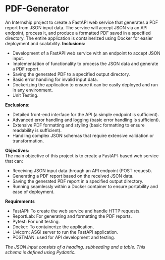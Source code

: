# PDF-Generator
An Internship project to create a FastAPI web service that generates a PDF report from JSON input data. The service will accept JSON via an API endpoint, process it, and produce a formatted PDF saved in a specified directory. The entire application is containerized using Docker for easier deployment and scalability.
**Inclusions:** 
* Development of a FastAPI web service with an endpoint to accept JSON input. 
* Implementation of functionality to process the JSON data and generate a PDF report. 
* Saving the generated PDF to a specified output directory. 
* Basic error handling for invalid input data. 
* Dockerizing the application to ensure it can be easily deployed and run in any environment.
* Unit Testing.

**Exclusions:** 
* Detailed front-end interface for the API (a simple endpoint is sufficient). 
* Advanced error handling and logging (basic error handling is sufficient). 
* Extensive PDF formatting and styling (basic formatting to ensure readability is sufficient). 
* Handling complex JSON schemas that require extensive validation or transformation. 

**Objectives:** <br>
The main objective of this project is to create a FastAPI-based web service that can: 
* Receiving JSON input data through an API endpoint (POST request). 
* Generating a PDF report based on the received JSON data. 
* Saving the generated PDF report in a specified output directory. 
* Running seamlessly within a Docker container to ensure portability and ease of deployment.

**Requirements** 
* FastAPI: To create the web service and handle HTTP requests.  
* ReportLab: For generating and formatting the PDF reports. 
* Pytest:  For unit testing. 
* Docker: To containerize the application. 
* Uvicorn: ASGI server to run the FastAPI application. 
* POSTMAN: used for API development and testing. <br>

*The JSON input consists of a heading, subheading and a table. This schema is defined using Pydantic.*
